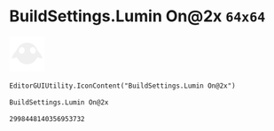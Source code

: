 # BuildSettings.Lumin On@2x `64x64`
<img src="/img/BuildSettings.Lumin%20On@2x.png" width=64 height=64>

``` CSharp
EditorGUIUtility.IconContent("BuildSettings.Lumin On@2x")
```
```
BuildSettings.Lumin On@2x
```
```
2998448140356953732
```
